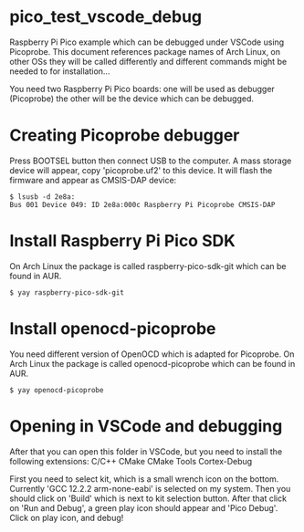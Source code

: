 # pico_test_vscode_debug
Raspberry Pi Pico example which can be debugged under VSCode using Picoprobe.
This document references package names of Arch Linux, on other OSs they will
be called differently and different commands might be needed to for installation...

You need two Raspberry Pi Pico boards: one will be used as debugger (Picoprobe) the
other will be the device which can be debugged.

# Creating Picoprobe debugger
Press BOOTSEL button then connect USB to the computer. A mass storage device
will appear, copy 'picoprobe.uf2' to this device. It will flash the firmware and
appear as CMSIS-DAP device:

```
$ lsusb -d 2e8a:
Bus 001 Device 049: ID 2e8a:000c Raspberry Pi Picoprobe CMSIS-DAP
```

# Install Raspberry Pi Pico SDK
On Arch Linux the package is called raspberry-pico-sdk-git which can be found in AUR.

```
$ yay raspberry-pico-sdk-git
```

# Install openocd-picoprobe
You need different version of OpenOCD which is adapted for Picoprobe.
On Arch Linux the package is called openocd-picoprobe which can be found in AUR.

```
$ yay openocd-picoprobe
```

# Opening in VSCode and debugging
After that you can open this folder in VSCode, but you need to install the following extensions:
C/C++
CMake
CMake Tools
Cortex-Debug

First you need to select kit, which is a small wrench icon on the bottom. Currently 'GCC 12.2.2 arm-none-eabi'
is selected on my system.
Then you should click on 'Build' which is next to kit selection button.
After that click on 'Run and Debug', a green play icon should appear and 'Pico Debug'.
Click on play icon, and debug!
